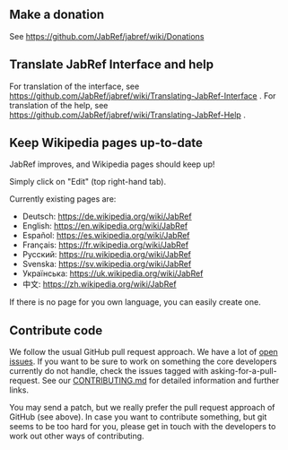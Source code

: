 ## Make a donation

See https://github.com/JabRef/jabref/wiki/Donations

## Translate JabRef Interface and help

For translation of the interface, see https://github.com/JabRef/jabref/wiki/Translating-JabRef-Interface .
For translation of the help, see https://github.com/JabRef/jabref/wiki/Translating-JabRef-Help .

## Keep Wikipedia pages up-to-date

JabRef improves, and Wikipedia pages should keep up!

Simply click on "Edit" (top right-hand tab).

Currently existing pages are:
- Deutsch: https://de.wikipedia.org/wiki/JabRef
- English: https://en.wikipedia.org/wiki/JabRef
- Español: https://es.wikipedia.org/wiki/JabRef
- Français: https://fr.wikipedia.org/wiki/JabRef
- Русский: https://ru.wikipedia.org/wiki/JabRef
- Svenska: https://sv.wikipedia.org/wiki/JabRef
- Українська: https://uk.wikipedia.org/wiki/JabRef
- 中文: https://zh.wikipedia.org/wiki/JabRef

If there is no page for you own language, you can easily create one.

## Contribute code

We follow the usual GitHub pull request approach. We have a lot of [open issues](https://github.com/JabRef/jabref/issues). If you want to be sure to work on something the core developers currently do not handle, check the issues tagged with asking-for-a-pull-request. See our [CONTRIBUTING.md](https://github.com/JabRef/jabref/blob/master/CONTRIBUTING.md) for detailed information and further links.

You may send a patch, but we really prefer the pull request approach of GitHub (see above). In case you want to contribute something, but git seems to be too hard for you, please get in touch with the developers to work out other ways of contributing.

